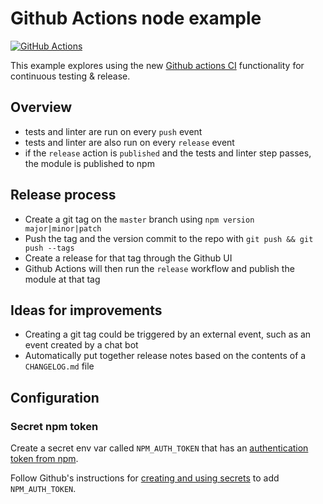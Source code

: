 # Github Actions node example

[![GitHub Actions](https://img.shields.io/endpoint.svg?url=https%3A%2F%2Factions-badge.atrox.dev%2Fatrox%2Fsync-dotenv%2Fbadge)](https://actions-badge.atrox.dev/atrox/sync-dotenv/goto)

This example explores using the new [Github actions CI](https://github.com/features/actions) functionality for continuous testing & release.

## Overview
- tests and linter are run on every `push` event
- tests and linter are also run on every `release` event
- if the `release` action is `published` and the tests and linter step passes, the module is published to npm

## Release process
- Create a git tag on the `master` branch using `npm version major|minor|patch`
- Push the tag and the version commit to the repo with `git push && git push --tags`
- Create a release for that tag through the Github UI
- Github Actions will then run the `release` workflow and publish the module at that tag

## Ideas for improvements
- Creating a git tag could be triggered by an external event, such as an event created by a chat bot
- Automatically put together release notes based on the contents of a `CHANGELOG.md` file

## Configuration

### Secret npm token
Create a secret env var called `NPM_AUTH_TOKEN` that has an [authentication token from npm](https://docs.npmjs.com/about-authentication-tokens).

Follow Github's instructions for [creating and using secrets](https://help.github.com/en/articles/virtual-environments-for-github-actions#creating-and-using-secrets-encrypted-variables) to add `NPM_AUTH_TOKEN`.
